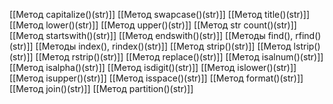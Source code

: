 [[Метод capitalize()(str)]]
[[Метод swapcase()(str)]]
[[Метод title()(str)]]
[[Метод lower()(str)]]
[[Метод upper()(str)]]
[[Метод str count()(str)]]
[[Метод startswith()(str)]]
[[Метод endswith()(str)]]
[[Методы find(), rfind()(str)]]
[[Методы index(), rindex()(str)]]
[[Метод strip()(str)]]
[[Метод lstrip()(str)]]
[[Метод rstrip()(str)]]
[[Метод replace()(str)]]
[[Метод isalnum()(str)]]
[[Метод isalpha()(str)]]
[[Метод isdigit()(str)]]
[[Метод islower()(str)]]
[[Метод isupper()(str)]]
[[Метод isspace()(str)]]
[[Метод format()(str)]]
[[Метод join()(str)]]
[[Метод partition()(str)]]
